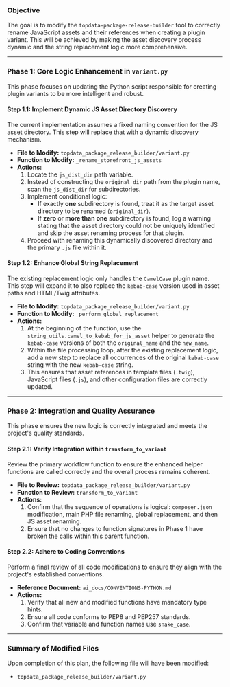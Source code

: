 ### **Objective**

The goal is to modify the `topdata-package-release-builder` tool to correctly rename JavaScript assets and their references when creating a plugin variant. This will be achieved by making the asset discovery process dynamic and the string replacement logic more comprehensive.

---

### **Phase 1: Core Logic Enhancement in `variant.py`**

This phase focuses on updating the Python script responsible for creating plugin variants to be more intelligent and robust.

#### **Step 1.1: Implement Dynamic JS Asset Directory Discovery**

The current implementation assumes a fixed naming convention for the JS asset directory. This step will replace that with a dynamic discovery mechanism.

*   **File to Modify:** `topdata_package_release_builder/variant.py`
*   **Function to Modify:** `_rename_storefront_js_assets`
*   **Actions:**
    1.  Locate the `js_dist_dir` path variable.
    2.  Instead of constructing the `original_dir` path from the plugin name, scan the `js_dist_dir` for subdirectories.
    3.  Implement conditional logic:
        *   If exactly **one** subdirectory is found, treat it as the target asset directory to be renamed (`original_dir`).
        *   If **zero** or **more than one** subdirectory is found, log a warning stating that the asset directory could not be uniquely identified and skip the asset renaming process for that plugin.
    4.  Proceed with renaming this dynamically discovered directory and the primary `.js` file within it.

#### **Step 1.2: Enhance Global String Replacement**

The existing replacement logic only handles the `CamelCase` plugin name. This step will expand it to also replace the `kebab-case` version used in asset paths and HTML/Twig attributes.

*   **File to Modify:** `topdata_package_release_builder/variant.py`
*   **Function to Modify:** `_perform_global_replacement`
*   **Actions:**
    1.  At the beginning of the function, use the `string_utils.camel_to_kebab_for_js_asset` helper to generate the `kebab-case` versions of both the `original_name` and the `new_name`.
    2.  Within the file processing loop, after the existing replacement logic, add a new step to replace all occurrences of the original `kebab-case` string with the new `kebab-case` string.
    3.  This ensures that asset references in template files (`.twig`), JavaScript files (`.js`), and other configuration files are correctly updated.

---

### **Phase 2: Integration and Quality Assurance**

This phase ensures the new logic is correctly integrated and meets the project's quality standards.

#### **Step 2.1: Verify Integration within `transform_to_variant`**

Review the primary workflow function to ensure the enhanced helper functions are called correctly and the overall process remains coherent.

*   **File to Review:** `topdata_package_release_builder/variant.py`
*   **Function to Review:** `transform_to_variant`
*   **Actions:**
    1.  Confirm that the sequence of operations is logical: `composer.json` modification, main PHP file renaming, global replacement, and then JS asset renaming.
    2.  Ensure that no changes to function signatures in Phase 1 have broken the calls within this parent function.

#### **Step 2.2: Adhere to Coding Conventions**

Perform a final review of all code modifications to ensure they align with the project's established conventions.

*   **Reference Document:** `ai_docs/CONVENTIONS-PYTHON.md`
*   **Actions:**
    1.  Verify that all new and modified functions have mandatory type hints.
    2.  Ensure all code conforms to PEP8 and PEP257 standards.
    3.  Confirm that variable and function names use `snake_case`.

---

### **Summary of Modified Files**

Upon completion of this plan, the following file will have been modified:

*   `topdata_package_release_builder/variant.py`
